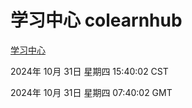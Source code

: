 # 学习中心 colearnhub
[学习中心](http://219.139.197.74:56308/colearnhub/)

2024年 10月 31日 星期四 15:40:02 CST

2024年 10月 31日 星期四 07:40:02 GMT
